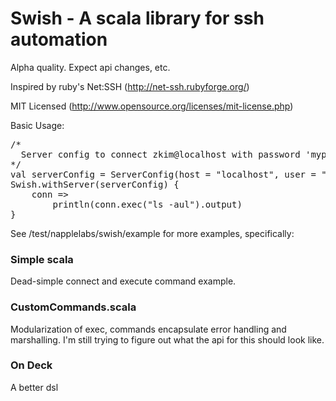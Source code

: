 Swish - A scala library for ssh automation
==========================================

Alpha quality. Expect api changes, etc.

Inspired by ruby's Net:SSH (http://net-ssh.rubyforge.org/)

MIT Licensed (http://www.opensource.org/licenses/mit-license.php)

Basic Usage:
<pre>
/*
  Server config to connect zkim@localhost with password 'mypass'
*/
val serverConfig = ServerConfig(host = "localhost", user = "zkim", password = "mypass")
Swish.withServer(serverConfig) {
    conn =>
        println(conn.exec("ls -aul").output)
}
</pre>


See /test/napplelabs/swish/example for more examples, specifically:

### Simple scala
Dead-simple connect and execute command example.

### CustomCommands.scala
Modularization of exec, commands encapsulate error handling and marshalling.  I'm still trying to figure out what the api for this should look like.

### On Deck
A better dsl
